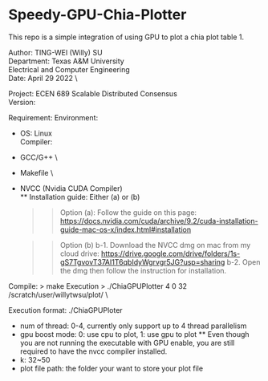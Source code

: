 # Speedy-GPU-Chia-Plotter
This repo is a simple integration of using GPU to plot a chia plot table 1.

Author: TING-WEI (Willy) SU \
Department: Texas A&M University \
            Electrical and Computer Engineering \
Date: April 29 2022 \

Project: ECEN 689 Scalable Distributed Consensus \
Version:


Requirement: 
Environment: 
- OS: Linux \
Compiler: 
- GCC/G++ \
- Makefile \
- NVCC (Nvidia CUDA Compiler) \
    ** Installation guide: Either (a) or (b)
    >> Option (a): Follow the guide on this page: https://docs.nvidia.com/cuda/archive/9.2/cuda-installation-guide-mac-os-x/index.html#installation

    >> Option (b)
        b-1. Download the NVCC dmg on mac from my cloud drive: https://drive.google.com/drive/folders/1s-gS7TgvovT37AI1T6qbIdyWgrvgr5JG?usp=sharing
        b-2. Open the dmg then follow the instruction for installation.


Compile: > make
Execution > ./ChiaGPUPlotter 4 0 32 /scratch/user/willytwsu/plot/ \

Execution format: ./ChiaGPUPloter <num of thread> <gpu boost mode> <k> <plot file path>
- num of thread: 0-4, currently only support up to 4 thread parallelism
- gpu boost mode: 0: use cpu to plot, 1: use gpu to plot
    ** Even though you are not running the executable with GPU enable, you are still required to have the nvcc compiler installed.
- k: 32~50
- plot file path: the folder your want to store your plot file

